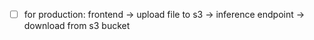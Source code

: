 - [ ] for production: frontend -> upload file to s3 -> inference endpoint -> download from s3 bucket
